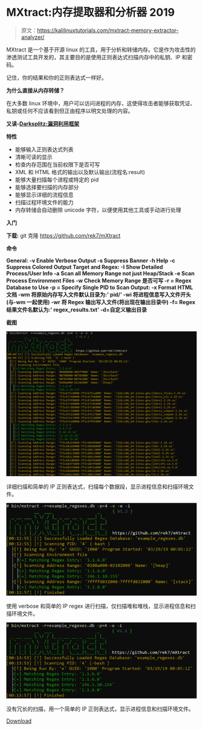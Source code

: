 # MXtract:内存提取器和分析器 2019

> 原文：<https://kalilinuxtutorials.com/mxtract-memory-extractor-analyzer/>

MXtract 是一个基于开源 linux 的工具，用于分析和转储内存。它是作为攻击性的渗透测试工具开发的，其主要目的是使用正则表达式扫描内存中的私钥、IP 和密码。

记住，你的结果和你的正则表达式一样好。

**为什么直接从内存转储？**

在大多数 linux 环境中，用户可以访问进程的内存，这使得攻击者能够获取凭证、私钥或任何不应该看到但正由程序以明文处理的内容。

**又读-[Darksplitz:漏洞利用框架](https://kalilinuxtutorials.com/darksplitz/)**

**特性**

*   能够输入正则表达式列表
*   清晰可读的显示
*   检查内存范围在当前权限下是否可写
*   XML 和 HTML 格式的输出以及默认输出(流程名:result)
*   能够大量扫描每个进程或特定的 pid
*   能够选择要扫描的内存部分
*   能够显示详细的流程信息
*   扫描过程环境文件的能力
*   内存转储会自动删除 unicode 字符，以便使用其他工具或手动进行处理

**入门**

**下载:** git 克隆 https://github.com/rek7/mXtract

**命令**

**General:
-v Enable Verbose Output
-s Suppress Banner
-h Help
-c Suppress Colored Output
Target and Regex:
-I Show Detailed Process/User Info
-a Scan all Memory Range not just Heap/Stack
-e Scan Process Environment Files
-w Check Memory Range 是否可写
-r = Regex Database to Use
-p = Specify Single PID to Scan
Output:
-x Format HTML 文档
-wm 将原始内存写入文件默认目录为:' pid/'
-wi 将进程信息写入文件开头(与-wm 一起使用)
-wr 将 Regex 输出写入文件(将出现在输出目录中)
-f= Regex 结果文件名默认为:' regex_results.txt'
-d=自定义输出目录**

**截图**

![](img/8222262ee2e83a1982b15196183f8d13.png)

详细扫描和简单的 IP 正则表达式，扫描每个数据段，显示进程信息和扫描环境文件。

![](img/64915a9b9d8c1d209cdaf7f7ec0dac1e.png)

使用 verbose 和简单的 IP regex 进行扫描，仅扫描堆和堆栈，显示进程信息和扫描环境文件。

![](img/c247c84c4899e540cabbb667136f1a8d.png)

没有冗长的扫描，用一个简单的 IP 正则表达式，显示进程信息和扫描环境文件。

[Download](https://github.com/rek7/mXtract)